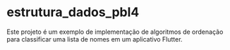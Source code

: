 # estrutura_dados_pbl4
Este projeto é um exemplo de implementação de algoritmos de ordenação para classificar uma lista de nomes em um aplicativo Flutter.
